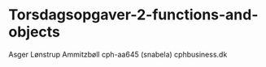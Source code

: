 # Torsdagsopgaver-2-functions-and-objects
Asger Lønstrup Ammitzbøll
cph-aa645 (snabela) cphbusiness.dk

